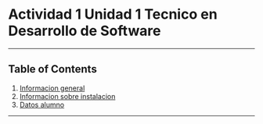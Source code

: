 # Actividad 1 Unidad 1 Tecnico en Desarrollo de Software

***
## Table of Contents
1. [Informacion general](#infoGeneral)
2. [Informacion sobre instalacion](#inforInstalacion)
3. [Datos alumno](#datosAlumno)
***

